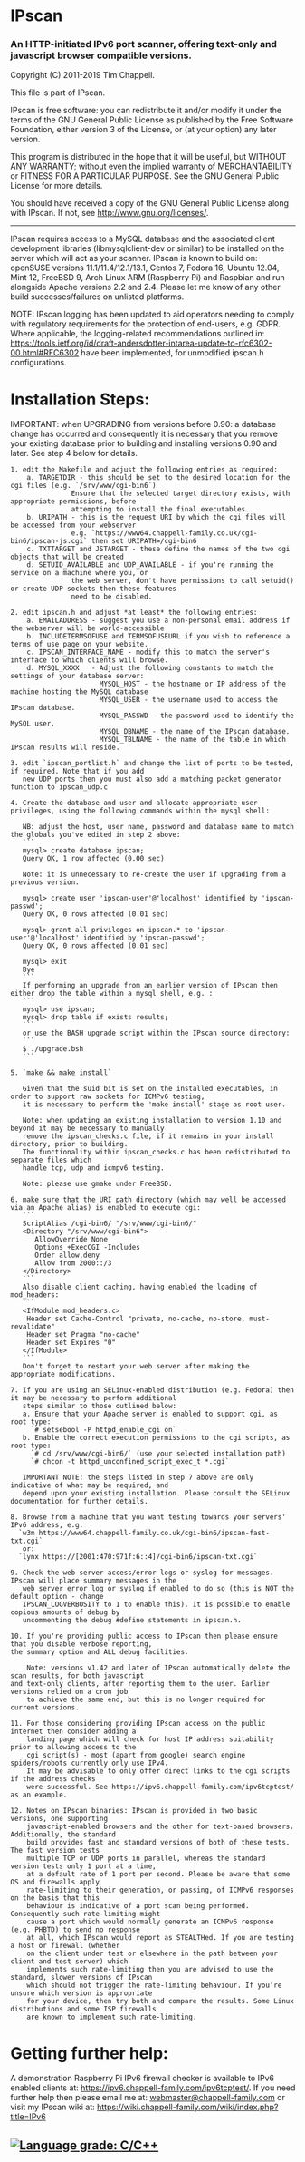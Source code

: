 # IPscan
### An HTTP-initiated IPv6 port scanner, offering text-only and javascript browser compatible versions.

Copyright (C) 2011-2019 Tim Chappell.

This file is part of IPscan.

IPscan is free software: you can redistribute it and/or modify
it under the terms of the GNU General Public License as published by
the Free Software Foundation, either version 3 of the License, or
(at your option) any later version.

This program is distributed in the hope that it will be useful,
but WITHOUT ANY WARRANTY; without even the implied warranty of
MERCHANTABILITY or FITNESS FOR A PARTICULAR PURPOSE.  See the
GNU General Public License for more details.

You should have received a copy of the GNU General Public License
along with IPscan. If not, see <http://www.gnu.org/licenses/>.

---

IPscan requires access to a MySQL database and the associated client development libraries 
(libmysqlclient-dev or similar) to be installed on the server which will act as your scanner. 
IPscan is known to build on: openSUSE versions 11.1/11.4/12.1/13.1, Centos 7, Fedora 16, 
Ubuntu 12.04, Mint 12, FreeBSD 9, Arch Linux ARM (Raspberry Pi) and Raspbian and run alongside 
Apache versions 2.2 and 2.4. Please let me know of any other build successes/failures on 
unlisted platforms.

NOTE: IPscan logging has been updated to aid operators needing to comply with regulatory
requirements for the protection of end-users, e.g. GDPR. Where applicable, the logging-related
recommendations outlined in: https://tools.ietf.org/id/draft-andersdotter-intarea-update-to-rfc6302-00.html#RFC6302
have been implemented, for unmodified ipscan.h configurations. 

Installation Steps:
===================
IMPORTANT: when UPGRADING from versions before 0.90: a database change has occurred and consequently 
it is necessary that you remove your existing database prior to building and installing 
versions 0.90 and later. See step 4 below for details.

    1. edit the Makefile and adjust the following entries as required:
        a. TARGETDIR - this should be set to the desired location for the cgi files (e.g. `/srv/www/cgi-bin6`)
                   Ensure that the selected target directory exists, with appropriate permissions, before 
                   attempting to install the final executables.
        b. URIPATH - this is the request URI by which the cgi files will be accessed from your webserver
                   e.g. `https://www64.chappell-family.co.uk/cgi-bin6/ipscan-js.cgi` then set URIPATH=/cgi-bin6
        c. TXTTARGET and JSTARGET - these define the names of the two cgi objects that will be created
        d. SETUID_AVAILABLE and UDP_AVAILABLE - if you're running the service on a machine where you, or
                   the web server, don't have permissions to call setuid() or create UDP sockets then these features
                   need to be disabled.

    2. edit ipscan.h and adjust *at least* the following entries:
        a. EMAILADDRESS - suggest you use a non-personal email address if the webserver will be world-accessible
        b. INCLUDETERMSOFUSE and TERMSOFUSEURL if you wish to reference a terms of use page on your website.
        c. IPSCAN_INTERFACE_NAME - modify this to match the server's interface to which clients will browse.  
        d. MYSQL_XXXX   - Adjust the following constants to match the settings of your database server: 
                          MYSQL_HOST - the hostname or IP address of the machine hosting the MySQL database
                          MYSQL_USER - the username used to access the IPscan database.
                          MYSQL_PASSWD - the password used to identify the MySQL user.
                          MYSQL_DBNAME - the name of the IPscan database.
                          MYSQL_TBLNAME - the name of the table in which IPscan results will reside.

    3. edit `ipscan_portlist.h` and change the list of ports to be tested, if required. Note that if you add 
       new UDP ports then you must also add a matching packet generator function to ipscan_udp.c
    
    4. Create the database and user and allocate appropriate user privileges, using the following commands within the mysql shell:

       NB: adjust the host, user name, password and database name to match the globals you've edited in step 2 above:
       ``` 
       mysql> create database ipscan;
       Query OK, 1 row affected (0.00 sec)

       Note: it is unnecessary to re-create the user if upgrading from a previous version.
       
       mysql> create user 'ipscan-user'@'localhost' identified by 'ipscan-passwd';
       Query OK, 0 rows affected (0.01 sec)

       mysql> grant all privileges on ipscan.* to 'ipscan-user'@'localhost' identified by 'ipscan-passwd';
       Query OK, 0 rows affected (0.01 sec)

       mysql> exit
       Bye
       ```
       If performing an upgrade from an earlier version of IPscan then either drop the table within a mysql shell, e.g. :
       ``` 
       mysql> use ipscan;
       mysql> drop table if exists results;
       ```
       or use the BASH upgrade script within the IPscan source directory:
       ```
       $ ./upgrade.bsh
       ``` 
       
    5. `make && make install`
       
       Given that the suid bit is set on the installed executables, in order to support raw sockets for ICMPv6 testing, 
       it is necessary to perform the 'make install' stage as root user. 
       
       Note: when updating an existing installation to version 1.10 and beyond it may be necessary to manually 
       remove the ipscan_checks.c file, if it remains in your install directory, prior to building. 
       The functionality within ipscan_checks.c has been redistributed to separate files which 
       handle tcp, udp and icmpv6 testing.
       
       Note: please use gmake under FreeBSD.
    
    6. make sure that the URI path directory (which may well be accessed via an Apache alias) is enabled to execute cgi:
       ``` 
       ScriptAlias /cgi-bin6/ "/srv/www/cgi-bin6/"
       <Directory "/srv/www/cgi-bin6">
          AllowOverride None
          Options +ExecCGI -Includes
          Order allow,deny
          Allow from 2000::/3
       </Directory>
       ``` 
       Also disable client caching, having enabled the loading of mod_headers:
       ```
       <IfModule mod_headers.c>
        Header set Cache-Control "private, no-cache, no-store, must-revalidate"
        Header set Pragma "no-cache"
        Header set Expires "0"
       </IfModule>
       ```
       Don't forget to restart your web server after making the appropriate modifications.
    
    7. If you are using an SELinux-enabled distribution (e.g. Fedora) then it may be necessary to perform additional 
       steps similar to those outlined below:
       a. Ensure that your Apache server is enabled to support cgi, as root type:
         `# setsebool -P httpd_enable_cgi on`
       b. Enable the correct execution permissions to the cgi scripts, as root type:
         `# cd /srv/www/cgi-bin6/` (use your selected installation path)
         `# chcon -t httpd_unconfined_script_exec_t *.cgi`
          
       IMPORTANT NOTE: the steps listed in step 7 above are only indicative of what may be required, and 
       depend upon your existing installation. Please consult the SELinux documentation for further details. 
          
    8. Browse from a machine that you want testing towards your servers' IPv6 address, e.g. 
      `w3m https://www64.chappell-family.co.uk/cgi-bin6/ipscan-fast-txt.cgi` 
       or: 
      `lynx https://[2001:470:971f:6::4]/cgi-bin6/ipscan-txt.cgi`

    9. Check the web server access/error logs or syslog for messages. IPscan will place summary messages in the 
       web server error log or syslog if enabled to do so (this is NOT the default option - change 
       IPSCAN_LOGVERBOSITY to 1 to enable this). It is possible to enable copious amounts of debug by 
       uncommenting the debug #define statements in ipscan.h.
    
    10. If you're providing public access to IPscan then please ensure that you disable verbose reporting,
	the summary option and ALL debug facilities.

        Note: versions v1.42 and later of IPscan automatically delete the scan results, for both javascript
	and text-only clients, after reporting them to the user. Earlier versions relied on a cron job
        to achieve the same end, but this is no longer required for current versions.

    11. For those considering providing IPscan access on the public internet then consider adding a 
        landing page which will check for host IP address suitability prior to allowing access to the 
        cgi script(s) - most (apart from google) search engine spiders/robots currently only use IPv4. 
        It may be advisable to only offer direct links to the cgi scripts if the address checks 
        were successful. See https://ipv6.chappell-family.com/ipv6tcptest/ as an example. 

    12. Notes on IPscan binaries: IPscan is provided in two basic versions, one supporting 
        javascript-enabled browsers and the other for text-based browsers. Additionally, the standard 
        build provides fast and standard versions of both of these tests. The fast version tests 
        multiple TCP or UDP ports in parallel, whereas the standard version tests only 1 port at a time,
        at a default rate of 1 port per second. Please be aware that some OS and firewalls apply 
        rate-limiting to their generation, or passing, of ICMPv6 responses on the basis that this 
        behaviour is indicative of a port scan being performed. Consequently such rate-limiting might 
        cause a port which would normally generate an ICMPv6 response (e.g. PHBTD) to send no response 
        at all, which IPscan would report as STEALTHed. If you are testing a host or firewall (whether 
        on the client under test or elsewhere in the path between your client and test server) which 
        implements such rate-limiting then you are advised to use the standard, slower versions of IPscan 
        which should not trigger the rate-limiting behaviour. If you're unsure which version is appropriate 
        for your device, then try both and compare the results. Some Linux distributions and some ISP firewalls
        are known to implement such rate-limiting.


Getting further help:
=====================
A demonstration Raspberry Pi IPv6 firewall checker is available to IPv6 enabled clients at: <https://ipv6.chappell-family.com/ipv6tcptest/>. If you need further help then please email me at: <webmaster@chappell-family.com> or visit my IPscan wiki at: <https://wiki.chappell-family.com/wiki/index.php?title=IPv6>

[![Language grade: C/C++](https://img.shields.io/lgtm/grade/cpp/g/timsgit/ipscan.svg?logo=lgtm&logoWidth=18)](https://lgtm.com/projects/g/timsgit/ipscan/context:cpp)
---
